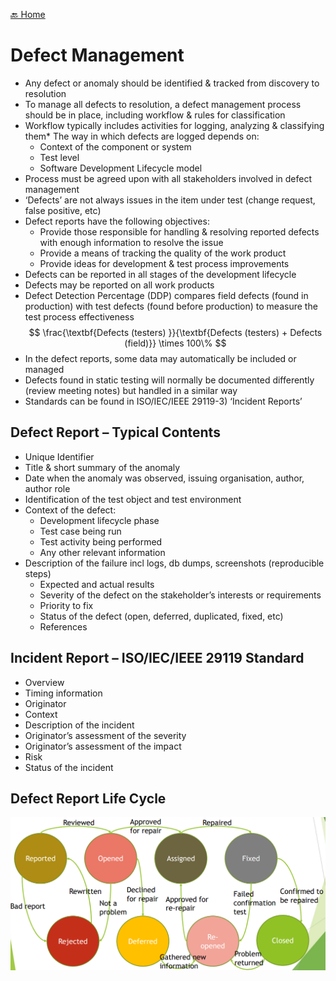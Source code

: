[🔙 Home](../home.md)

# Defect Management
* Any defect or anomaly should be identified & tracked from discovery to resolution
* To manage all defects to resolution, a defect management process should be in place, including workflow & rules for classification
* Workflow typically includes activities for logging, analyzing & classifying them* The way in which defects are logged depends on:
  * Context of the component or system
  * Test level
  * Software Development Lifecycle model
* Process must be agreed upon with all stakeholders involved in defect management
* ‘Defects’ are not always issues in the item under test (change request, false positive, etc)
* Defect reports have the following objectives:
  * Provide those responsible for handling & resolving reported defects with enough information to resolve the issue
  * Provide a means of tracking the quality of the work product
  * Provide ideas for development & test process improvements
* Defects can be reported in all stages of the development lifecycle
* Defects may be reported on all work products
* Defect Detection Percentage (DDP) compares field defects (found in production) with test defects (found before production) to measure the test process effectiveness
  $$
  \frac{\textbf{Defects (testers) }}{\textbf{Defects (testers) + Defects (field)}} \times 100\%
  $$
* In the defect reports, some data may automatically be included or managed
* Defects found in static testing will normally be documented differently (review meeting notes) but handled in a similar way
* Standards can be found in ISO/IEC/IEEE 29119-3) ‘Incident Reports’

## Defect Report – Typical Contents
* Unique Identifier
* Title & short summary of the anomaly
* Date when the anomaly was observed, issuing
organisation, author, author role
* Identification of the test object and test environment
* Context of the defect:
  * Development lifecycle phase
  * Test case being run
  * Test activity being performed
  * Any other relevant information
* Description of the failure incl logs, db dumps, screenshots (reproducible steps)
  * Expected and actual results
  * Severity of the defect on the stakeholder’s interests or requirements
  * Priority to fix
  * Status of the defect (open, deferred, duplicated, fixed, etc)
  * References

## Incident Report – ISO/IEC/IEEE 29119 Standard
* Overview
* Timing information
* Originator
* Context
* Description of the incident
* Originator’s assessment of the severity
* Originator’s assessment of the impact
* Risk
* Status of the incident

## Defect Report Life Cycle
![image30.png](assets/image30.png)
